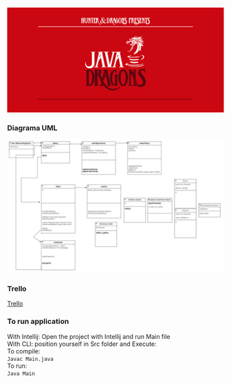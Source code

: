 
![Java Dragons](./assets/jd-logo.jpg)

### Diagrama UML
![UML](./assets/snapshot_UML.JPG)

### Trello
[Trello](https://trello.com/b/22SSvND3/ironhack-rpg-game)

### To run application
With Intellij: Open the project with Intellij and run Main file   
With CLI: position yourself in Src folder and Execute:  
To compile:  
```Javac Main.java```  
To run:  
```Java Main```

